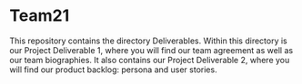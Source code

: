 # Team21


This repository contains the directory Deliverables. Within this directory is our Project Deliverable 1, where you will find our team agreement as well as our team biographies. It also contains our Project Deliverable 2, where you will find our product backlog: persona and user stories.
